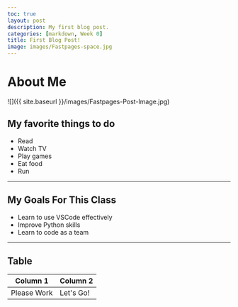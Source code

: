 ```yaml
---
toc: true
layout: post
description: My first blog post.
categories: [markdown, Week 0]
title: First Blog Post!
image: images/Fastpages-space.jpg
---
```

# About Me

![]({{ site.baseurl }}/images/Fastpages-Post-Image.jpg)

## My favorite things to do

- Read
- Watch TV
- Play games
- Eat food
- Run

---

## My Goals For This Class

- Learn to use VSCode effectively
- Improve Python skills
- Learn to code as a team

---

## Table

| Column 1 | Column 2 |
|-|-|
| Please Work | Let's Go! |
